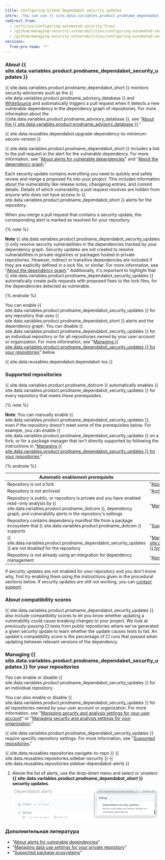 ```yaml
---
title: Configuring GitHub Dependabot security updates
intro: 'You can use {{ site.data.variables.product.prodname_dependabot_security_updates }} or manual pull requests to easily update vulnerable dependencies.'
redirect_from:
  - /articles/configuring-automated-security-fixes
  - /github/managing-security-vulnerabilities/configuring-automated-security-fixes
  - /github/managing-security-vulnerabilities/configuring-automated-security-updates
versions:
  free-pro-team: '*'
---
```


### About {{ site.data.variables.product.prodname_dependabot_security_updates }}

{{ site.data.variables.product.prodname_dependabot_short }} monitors security advisories such as the {{ site.data.variables.product.prodname_advisory_database }} and [WhiteSource](https://www.whitesourcesoftware.com/vulnerability-database) and automatically triggers a pull request when it detects a new vulnerable dependency in the dependency graph of repositories. For more information about the {{site.data.variables.product.prodname_advisory_database }}, see "[About the {{ site.data.variables.product.prodname_advisory_database }}](/github/managing-security-vulnerabilities/browsing-security-vulnerabilities-in-the-github-advisory-database#about-the-github-advisory-database)."

{{ site.data.reusables.dependabot.upgrade-dependency-to-minimum-secure-version }}

{{ site.data.variables.product.prodname_dependabot_short }} includes a link to the pull request in the alert for the vulnerable dependency. For more information, see "[About alerts for vulnerable dependencies](/github/managing-security-vulnerabilities/about-alerts-for-vulnerable-dependencies)" and "[About the dependency graph](/github/visualizing-repository-data-with-graphs/about-the-dependency-graph)."

Each security update contains everything you need to quickly and safely review and merge a proposed fix into your project. This includes information about the vulnerability like release notes, changelog entries, and commit details. Details of which vulnerability a pull request resolves are hidden from anyone who does not have access to {{ site.data.variables.product.prodname_dependabot_short }} alerts for the repository.

When you merge a pull request that contains a security update, the corresponding alert is marked as resolved for your repository.

{% note %}

**Note** 
{{ site.data.variables.product.prodname_dependabot_security_updates }} only resolve security vulnerabilities in the dependencies tracked by your dependency graph. Security updates are not created to resolve vulnerabilities in private registries or packages hosted in private repositories. However, indirect or transitive dependencies are included if they are explicitly defined in a lock file, or similar. For more information, see "[About the dependency graph](/github/visualizing-repository-data-with-graphs/about-the-dependency-graph)." Additionally, it's important to highlight that {{ site.data.variables.product.prodname_dependabot_security_updates }} automatically create pulls requests with proposed fixes to the lock files, for the dependencies detected as vulnerable.

{% endnote %}

You can enable {{ site.data.variables.product.prodname_dependabot_security_updates }} for any repository that uses {{ site.data.variables.product.prodname_dependabot_short }} alerts and the dependency graph. You can disable {{ site.data.variables.product.prodname_dependabot_security_updates }} for an individual repository or for all repositories owned by your user account or organization. For more information, see "[Managing {{ site.data.variables.product.prodname_dependabot_security_updates }} for your repositories](#managing-github-dependabot-security-updates-for-your-repositories)" below.

{{ site.data.reusables.dependabot.dependabot-tos }}

### Supported repositories

{{ site.data.variables.product.prodname_dotcom }} automatically enables {{ site.data.variables.product.prodname_dependabot_security_updates }} for every repository that meets these prerequisites.

{% note %}

**Note**: You can manually enable {{ site.data.variables.product.prodname_dependabot_security_updates }}, even if the repository doesn't meet some of the prerequisites below. For example, you can enable {{ site.data.variables.product.prodname_dependabot_security_updates }} on a fork, or for a package manager that isn't directly supported by following the instructions in "[Managing {{ site.data.variables.product.prodname_dependabot_security_updates }} for your repositories](#managing-github-dependabot-security-updates-for-your-repositories)."

{% endnote %}

| Automatic enablement prerequisite                                                                                                                                                                                    | More information                                                                                                                                                                 |
| -------------------------------------------------------------------------------------------------------------------------------------------------------------------------------------------------------------------- | -------------------------------------------------------------------------------------------------------------------------------------------------------------------------------- |
| Repository is not a fork                                                                                                                                                                                             | "[About forks](/github/collaborating-with-issues-and-pull-requests/about-forks)"                                                                                                 |
| Repository is not archived                                                                                                                                                                                           | "[Archiving repositories](/github/creating-cloning-and-archiving-repositories/archiving-repositories)"                                                                           |
| Repository is public, or repository is private and you have enabled read-only analysis by {{ site.data.variables.product.prodname_dotcom }}, dependency graph, and vulnerability alerts in the repository's settings | "[Managing data use settings for your private repository](/github/understanding-how-github-uses-and-protects-your-data/managing-data-use-settings-for-your-private-repository)." |
| Repository contains dependency manifest file from a package ecosystem that {{ site.data.variables.product.prodname_dotcom }} supports                                                                                | "[Supported package ecosystems](/github/visualizing-repository-data-with-graphs/about-the-dependency-graph#supported-package-ecosystems)"                                        |
| {{ site.data.variables.product.prodname_dependabot_security_updates }} are not disabled for the repository                                                                                                         | "[Managing {{ site.data.variables.product.prodname_dependabot_security_updates }} for your repository](#managing-github-dependabot-security-updates-for-your-repositories)"    |
| Repository is not already using an integration for dependency management                                                                                                                                             | "[About integrations](/github/customizing-your-github-workflow/about-integrations)"                                                                                              |

If security updates are not enabled for your repository and you don't know why, first try enabling them using the instructions given in the procedural sections below. If security updates are still not working, you can [contact support](https://support.github.com/contact).

### About compatibility scores

{{ site.data.variables.product.prodname_dependabot_security_updates }} also include compatibility scores to let you know whether updating a vulnerability could cause breaking changes to your project. We look at previously-passing CI tests from public repositories where we've generated a given security update to learn whether the update causes tests to fail. An update's compatibility score is the percentage of CI runs that passed when updating between relevant versions of the dependency.

### Managing {{ site.data.variables.product.prodname_dependabot_security_updates }} for your repositories

You can enable or disable {{ site.data.variables.product.prodname_dependabot_security_updates }} for an individual repository.

You can also enable or disable {{ site.data.variables.product.prodname_dependabot_security_updates }} for all repositories owned by your user account or organization. For more information, see "[Managing security and analysis settings for your user account](/github/setting-up-and-managing-your-github-user-account/managing-security-and-analysis-settings-for-your-user-account)" or "[Managing security and analysis settings for your organization](/github/setting-up-and-managing-organizations-and-teams/managing-security-and-analysis-settings-for-your-organization)."

{{ site.data.variables.product.prodname_dependabot_security_updates }} require specific repository settings. For more information, see "[Supported repositories](#supported-repositories)."

{{ site.data.reusables.repositories.navigate-to-repo }}
{{ site.data.reusables.repositories.sidebar-security }}
{{ site.data.reusables.repositories.sidebar-dependabot-alerts }}
1. Above the list of alerts, use the drop-down menu and select or unselect **{{ site.data.variables.product.prodname_dependabot_short }} security updates**. ![Drop-down menu with the option to enable {{ site.data.variables.product.prodname_dependabot_security_updates }}](/assets/images/help/repository/enable-dependabot-security-updates-drop-down.png)

### Дополнительная литература

- "[About alerts for vulnerable dependencies](/github/managing-security-vulnerabilities/about-alerts-for-vulnerable-dependencies)"
- "[Managing data use settings for your private repository](/github/understanding-how-github-uses-and-protects-your-data/managing-data-use-settings-for-your-private-repository)"
- "[Supported package ecosystems](/github/visualizing-repository-data-with-graphs/about-the-dependency-graph#supported-package-ecosystems)"
